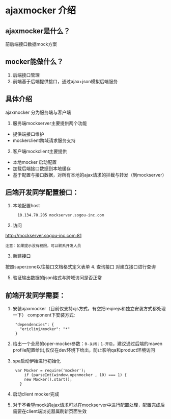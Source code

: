 ajaxmocker 介绍
=====
## ajaxmocker是什么？
前后端接口数据mock方案


## mocker能做什么？
1. 后端接口管理
2. 前端基于后端提供接口，通过ajax+json模拟后端服务


## 具体介绍
ajaxmocker 分为服务端与客户端

1. 服务端mockserver主要提供两个功能
  - 提供端接口维护
  - mockerclient跨域请求服务支持

2. 客户端mockclient主要提供
  - 本地mocker 启动配置
  - 加载后端接口数据到本地缓存
  - 基于配置与接口数据，对所有本地的ajax请求的拦截与转发（到mockserver）

## 后端开发同学配置接口：
1. 本地配置host


         10.134.70.205 mockserver.sogou-inc.com


2. 访问

  <http://mockserver.sogou-inc.com:81>

  `注意：如果提示没有权限，可以联系开发人员`

3. 新建接口

  按照superzone以往接口文档格式定义表单
4. 查询接口
  对建立接口进行查询

5. 验证输出数据的json格式与跨域访问是否正常

## 前端开发同学需要：
1. 安装ajaxmocker（目前仅支持cjs方式，有空把reqirejs和独立安装方式都处理一下）
component下安装方式:


        "dependencies": {
          "ericlinj/mocker": "*"
        }


2. 给出一个全局的oper-mocker参数：`0-关闭；1-开启`，建议通过后端的maven profile配置给出,仅仅在dev环境下给出，防止影响qa和product环境访问
3. spa启动伊始进行初始化


        var Mocker = require('mocker');
            if (parseInt(window.openmocker , 10) === 1) {
            new Mocker().start();
          }


4. 启动client mocker完成
5. 对于不希望mock的ajax请求可以在mockserver中进行配置处理，配置完成后需要在client端浏览器属刷新页面生效


